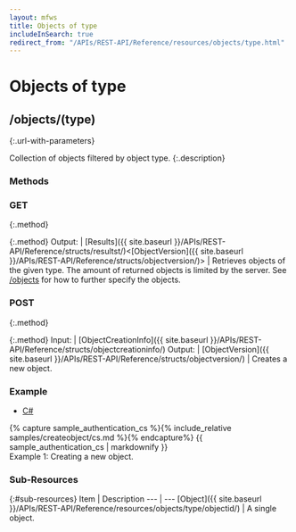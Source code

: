 ```yaml
---
layout: mfws
title: Objects of type
includeInSearch: true
redirect_from: "/APIs/REST-API/Reference/resources/objects/type.html"
---
```


# Objects of type

## /objects/(type)
{:.url-with-parameters}

Collection of objects filtered by object type. 
{:.description}

### Methods

### GET
{:.method}

{:.method}
Output: | [Results]({{ site.baseurl }}/APIs/REST-API/Reference/structs/resultst/)<[ObjectVersion]({{ site.baseurl }}/APIs/REST-API/Reference/structs/objectversion/)>
| Retrieves objects of the given type. The amount of returned objects is limited by the server. See [/objects]( .. ) for how to further specify the objects. 

### POST
{:.method}

{:.method}
Input: | [ObjectCreationInfo]({{ site.baseurl }}/APIs/REST-API/Reference/structs/objectcreationinfo/)
Output: | [ObjectVersion]({{ site.baseurl }}/APIs/REST-API/Reference/structs/objectversion/)
| Creates a new object. 

### Example

<div class="sample" id="example-1">
	<div class="sample-code">
		<ul>
			<li><a href="#example-1-code-cs">C#</a></li>
		</ul>
		<div id="example-1-code-cs">
			{% capture sample_authentication_cs %}{% include_relative samples/createobject/cs.md %}{% endcapture%}
			{{ sample_authentication_cs | markdownify }}
		</div>
	</div>
	<div class="caption">
		<span class="caption-label">Example 1:</span>
		Creating a new object.
	</div>
</div>

### Sub-Resources

{:#sub-resources}
Item | Description
--- | ---
[Object]({{ site.baseurl }}/APIs/REST-API/Reference/resources/objects/type/objectid/) | A single object. 